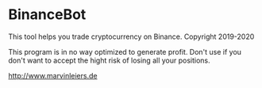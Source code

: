 # BinanceBot 

This tool helps you trade cryptocurrency on Binance. Copyright 2019-2020

This program is in no way optimized to generate profit. Don't use if you don't want to accept the hight risk of losing all your positions.

http://www.marvinleiers.de
